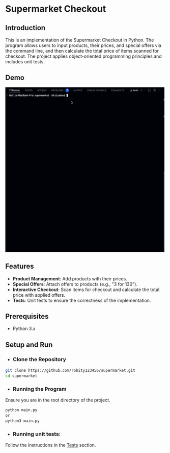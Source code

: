 # Supermarket Checkout

## Introduction

This is an implementation of the Supermarket Checkout in Python. The program allows users to input products, their prices, and special offers via the command line, and then calculate the total price of items scanned for checkout. The project applies object-oriented programming principles and includes unit tests.

## Demo

![Demo](media/demo.gif)

## Features

- **Product Management**: Add products with their prices.
- **Special Offers**: Attach offers to products (e.g., "3 for 130").
- **Interactive Checkout**: Scan items for checkout and calculate the total price with applied offers.
- **Tests**: Unit tests to ensure the correctness of the implementation.

## Prerequisites

- Python 3.x

## Setup and Run

- ### Clone the Repository

```sh
git clone https://github.com/rohity123456/supermarket.git
cd supermarket
```


- ### Running the Program
Ensure you are in the root directory of the project.
```sh
python main.py
or 
python3 main.py
```

- ### Running unit tests:

Follow the instructions in the [Tests](RUNNING_TESTS.md) section.
